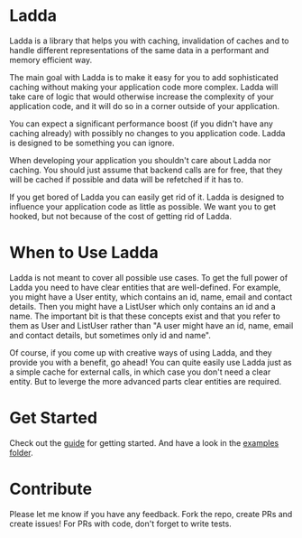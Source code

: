 # Ladda
Ladda is a library that helps you with caching, invalidation of caches and to handle different representations of the same data in a performant and memory efficient way. 

The main goal with Ladda is to make it easy for you to add sophisticated caching without making your application code more complex. Ladda will take care of logic that would otherwise increase the complexity of your application code, and it will do so in a corner outside of your application. 

You can expect a significant performance boost (if you didn't have any caching already) with possibly no changes to you application code. Ladda is designed to be something you can ignore. 

When developing your application you shouldn't care about Ladda nor caching. You should just assume that backend calls are for free, that they will be cached if possible and data will be refetched if it has to. 

If you get bored of Ladda you can easily get rid of it. Ladda is designed to influence your application code as little as possible. We want you to get hooked, but not because of the cost of getting rid of Ladda.

# When to Use Ladda
Ladda is not meant to cover all possible use cases. To get the full power of Ladda you need to have clear entities that are  well-defined. For example, you might have a User entity, which contains an id, name, email and contact details. Then you might have a ListUser which only contains an id and a name. The important bit is that these concepts exist and that you refer to them as User and ListUser rather than "A user might have an id, name, email and contact details, but sometimes only id and name".

Of course, if you come up with creative ways of using Ladda, and they provide you with a benefit, go ahead! You can quite easily use Ladda just as a simple cache for external calls, in which case you don't need a clear entity. But to leverge the more advanced parts clear entities are required.

# Get Started
Check out the [guide](/docs/GettingStarted.md) for getting started. And have a look in the [examples folder](https://github.com/petercrona/ladda/tree/master/examples). 

# Contribute
Please let me know if you have any feedback. Fork the repo, create PRs and create issues! For PRs with code, don't forget to write tests.
